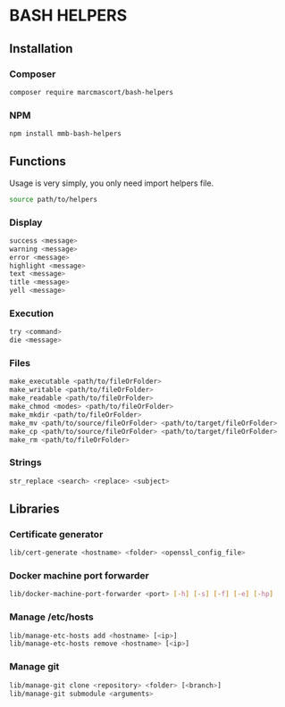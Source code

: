 # BASH HELPERS

## Installation

### Composer
```bash
composer require marcmascort/bash-helpers
```

### NPM
```bash
npm install mmb-bash-helpers
```

## Functions

Usage is very simply, you only need import helpers file.
```bash
source path/to/helpers
```

### Display

```bash
success <message>
warning <message>
error <message>
highlight <message>
text <message>
title <message>
yell <message>
```

### Execution

```bash
try <command>
die <message>
```

### Files

```bash
make_executable <path/to/fileOrFolder>
make_writable <path/to/fileOrFolder>
make_readable <path/to/fileOrFolder>
make_chmod <modes> <path/to/fileOrFolder>
make_mkdir <path/to/fileOrFolder>
make_mv <path/to/source/fileOrFolder> <path/to/target/fileOrFolder>
make_cp <path/to/source/fileOrFolder> <path/to/target/fileOrFolder>
make_rm <path/to/fileOrFolder>
```

### Strings

```bash
str_replace <search> <replace> <subject>
```

## Libraries

### Certificate generator

```bash
lib/cert-generate <hostname> <folder> <openssl_config_file>
```

### Docker machine port forwarder

```bash
lib/docker-machine-port-forwarder <port> [-h] [-s] [-f] [-e] [-hp]
```

### Manage /etc/hosts

```bash
lib/manage-etc-hosts add <hostname> [<ip>]
lib/manage-etc-hosts remove <hostname> [<ip>]
```

### Manage git

```bash
lib/manage-git clone <repository> <folder> [<branch>]
lib/manage-git submodule <arguments>
```
